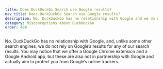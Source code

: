 ```yaml
---
title: Does DuckDuckGo Search use Google results?
nav_title: Does DuckDuckGo Search use Google results?
description: No. DuckDuckGo has no relationship with Google and we do not rely on Google’s results for any of our search results.
category: Misconceptions About DuckDuckGo
order: 400
---
```


No. DuckDuckGo has no relationship with Google, and, unlike some other search engines, we do not rely on Google’s results for any of our search results. You may notice that we offer a Google Chrome extension and a Google Android app, but these are also not in partnership with Google and actually aim to protect you from Google’s online trackers.
